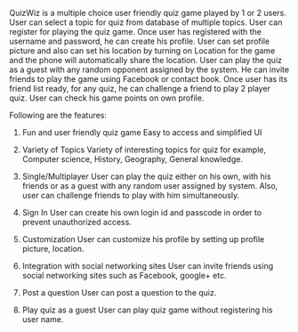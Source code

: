 QuizWiz is a multiple choice user friendly quiz game played by 1 or 2 users. User can select a topic for quiz from database of multiple topics.
User can register for playing the quiz game. Once user has registered with the username and password, he can create his profile. User can set profile picture and also can set his location by turning on Location for the game and the phone will automatically share the location.
User can play the quiz as a guest with any random opponent assigned by the system. He can invite friends to play the game using Facebook or contact book. 
Once user has its friend list ready, for any quiz, he can challenge a friend to play 2 player quiz. User can check his game points on own profile. 

Following are the features:
1.	Fun and user friendly quiz game 
Easy to access and simplified UI 

2.	Variety of Topics
Variety of interesting topics for quiz for example, Computer science, History, Geography, General knowledge. 

3.	Single/Multiplayer
User can play the quiz either on his own, with his friends or as a guest with any random user assigned by system.
Also, user can challenge friends to play with him simultaneously.

4.	Sign In
User can create his own login id and passcode in order to prevent unauthorized access.

5.	Customization
User can customize his profile by setting up profile picture, location.

6.	Integration with social networking sites
User can invite friends using social networking sites such as Facebook, google+ etc.

7.	Post a question
User can post a question to the quiz.

8.	Play quiz as a guest
User can play quiz game without registering his user name.
